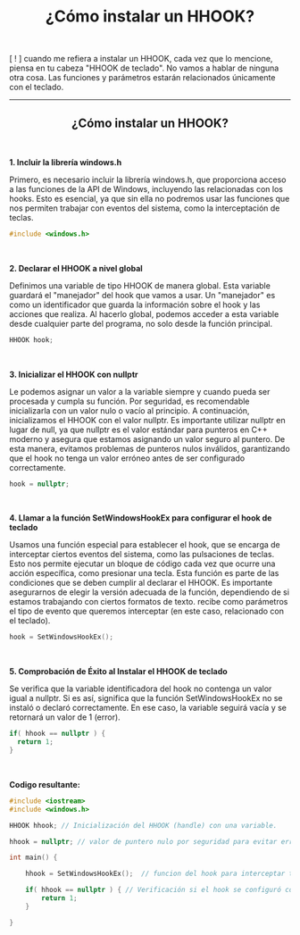 <h1 align="center"> ¿Cómo instalar un HHOOK? </h1> <br>

[ ! ] cuando me refiera a instalar un HHOOK, cada vez que lo mencione, piensa en tu cabeza "HHOOK de teclado". No vamos a hablar de ninguna otra cosa. Las funciones y parámetros estarán relacionados únicamente con el teclado.

---

<h2 align="center"> ¿Cómo instalar un HHOOK? </h2> <br>

**1. Incluir la librería windows.h**

Primero, es necesario incluir la librería windows.h, que proporciona acceso a las funciones de la API de Windows, incluyendo las relacionadas con los hooks. Esto es esencial, ya que sin ella no podremos usar las funciones que nos permiten trabajar con eventos del sistema, como la interceptación de teclas.

```c++
#include <windows.h>
```

<br>

**2. Declarar el HHOOK a nivel global**

Definimos una variable de tipo HHOOK de manera global. Esta variable guardará el "manejador" del hook que vamos a usar. Un "manejador" es como un identificador que guarda la información sobre el hook y las acciones que realiza. Al hacerlo global, podemos acceder a esta variable desde cualquier parte del programa, no solo desde la función principal.

```c++
HHOOK hook;
```

<br>

**3. Inicializar el HHOOK con nullptr**

Le podemos asignar un valor a la variable siempre y cuando pueda ser procesada y cumpla su función. Por seguridad, es recomendable inicializarla con un valor nulo o vacío al principio. A continuación, inicializamos el HHOOK con el valor nullptr. Es importante utilizar nullptr en lugar de null, ya que nullptr es el valor estándar para punteros en C++ moderno y asegura que estamos asignando un valor seguro al puntero. De esta manera, evitamos problemas de punteros nulos inválidos, garantizando que el hook no tenga un valor erróneo antes de ser configurado correctamente.

```c++
hook = nullptr;
```

<br>

**4. Llamar a la función SetWindowsHookEx para configurar el hook de teclado**

Usamos una función especial para establecer el hook, que se encarga de interceptar ciertos eventos del sistema, como las pulsaciones de teclas. Esto nos permite ejecutar un bloque de código cada vez que ocurre una acción específica, como presionar una tecla. Esta función es parte de las condiciones que se deben cumplir al declarar el HHOOK. Es importante asegurarnos de elegir la versión adecuada de la función, dependiendo de si estamos trabajando con ciertos formatos de texto. recibe como parámetros el tipo de evento que queremos interceptar (en este caso, relacionado con el teclado).

```c++
hook = SetWindowsHookEx();
```

<br>

**5. Comprobación de Éxito al Instalar el HHOOK de teclado**

Se verifica que la variable identificadora del hook no contenga un valor igual a nullptr. Si es así, significa que la función SetWindowsHookEx no se instaló o declaró correctamente. En ese caso, la variable seguirá vacía y se retornará un valor de 1 (error).

```c++
if( hhook == nullptr ) { 
  return 1;
}
```

<br>

**Codigo resultante:**

```c++
#include <iostream>
#include <windows.h>

HHOOK hhook; // Inicialización del HHOOK (handle) con una variable.

hhook = nullptr; // valor de puntero nulo por seguridad para evitar errores.

int main() {

    hhook = SetWindowsHookEx();  // funcion del hook para interceptar teclas.

    if( hhook == nullptr ) { // Verificación si el hook se configuró correctamente.
        return 1;
    }

}
```
